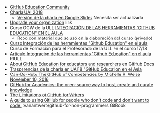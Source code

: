 * [GitHub Education Community](https://education.github.community/)
* [Charla UAI 2018](https://github.com/PAL-ULL/uai-18-talks)
  * [Versión de la charla en Google Slides](https://docs.google.com/presentation/d/1LAZUS4SX7axmzEUElh2Oz2DqC1cJA6PUvb1KixJ1KWw/edit?usp=sharing) Necesita ser actualizada
* [Upgrade your organization](https://education.github.com/toolbox/offers/github-org-upgrades) link
* Curso OCW de la ULL [INTEGRACIÓN DE LAS HERRAMIENTAS "GITHUB EDUCATION" EN EL AULA](https://campusvirtual.ull.es/ocw/course/view.php?id=136)
  - [Repo con material que se usó en la elaboración del curso](https://github.com/ULL-LSI/ocw-ull-github-education-en-el-aula) (privado)
* [Curso Integración de las herramientas "Github Education" en el aula](https://ull-pfpdi-github-1718.github.io/_book/) Curso de Formación para el Profesorado de la ULL en el curso 17/18
* [Artículo Integración de las herramientas "Github Education" en el aula](https://riull.ull.es/xmlui/handle/915/9660) RIULL
* [About GitHub Education for educators and researchers](https://docs.github.com/en/free-pro-team@latest/github/teaching-and-learning-with-github-education/about-github-education-for-educators-and-researchers) en GitHub Docs
* [Trasparencias de la charla en UAI18 "GitHub Education en el Aula](https://github.com/PAL-ULL/uai-18-talks)
* [Can-Do-Hub: The GitHub of Competencies by Michelle R. Weise November 10, 2016](http://www.nebhe.org/thejournal/can-do-hub-the-github-of-competencies/)
* [GitHub for Academics: the open-source way to host, create and curate knowledge](http://blogs.lse.ac.uk/impactofsocialsciences/2013/06/04/github-for-academics/)
* [The Limitations of GitHub for Writers](https://www.chronicle.com/blogs/profhacker/the-limitations-of-github-for-writers/48299)
* [A guide to using GitHub for people who don't code and don't want to code.](https://github.com/tvanantwerp/github-for-non-programmers) tvanantwerp/github-for-non-programmers GitBook